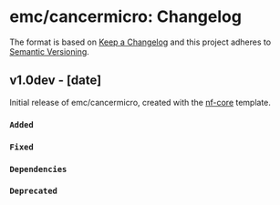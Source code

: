# emc/cancermicro: Changelog

The format is based on [Keep a Changelog](https://keepachangelog.com/en/1.0.0/)
and this project adheres to [Semantic Versioning](https://semver.org/spec/v2.0.0.html).

## v1.0dev - [date]

Initial release of emc/cancermicro, created with the [nf-core](https://nf-co.re/) template.

### `Added`

### `Fixed`

### `Dependencies`

### `Deprecated`

